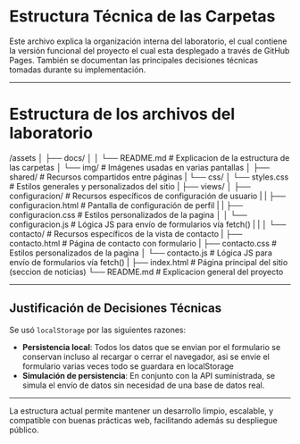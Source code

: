 # Estructura Técnica de las Carpetas

Este archivo explica la organización interna del laboratorio, el cual contiene la versión funcional del proyecto el cual esta desplegado a través de GitHub Pages. También se documentan las principales decisiones técnicas tomadas durante su implementación.

---
# Estructura de los archivos del laboratorio

/assets
│ ├── docs/
│ │ └── README.md # Explicacion de la estructura de las carpetas
│ └── img/ # Imágenes usadas en varias pantallas
│
├── shared/ # Recursos compartidos entre páginas
| └── css/
│   └── styles.css # Estilos generales y personalizados del sitio
|
├── views/
│ ├── configuracion/ # Recursos específicos de configuración de usuario
| | ├── configuracion.html # Pantalla de configuración de perfil
| | ├── configuracion.css # Estilos personalizados de la pagina
│ │ └── configuracion.js # Lógica JS para envío de formularios vía fetch()
| |
│ └── contacto/ # Recursos específicos de la vista de contacto
|   ├── contacto.html # Página de contacto con formulario
|   ├── contacto.css # Estilos personalizados de la pagina
│   └── contacto.js # Lógica JS para envío de formularios vía fetch()
|
├── index.html # Página principal del sitio (seccion de noticias)
└── README.md # Explicacion general del proyecto

---

## Justificación de Decisiones Técnicas

Se usó `localStorage` por las siguientes razones:
- **Persistencia local**: Todos los datos que se envian por el formulario se conservan incluso al recargar o cerrar el navegador, asi se envie el formulario varias veces todo se guardara en localStorage
- **Simulación de persistencia**: En conjunto con la API suministrada, se simula el envío de datos sin necesidad de una base de datos real.

--- 

La estructura actual permite mantener un desarrollo limpio, escalable, y compatible con buenas prácticas web, facilitando además su despliegue público.


